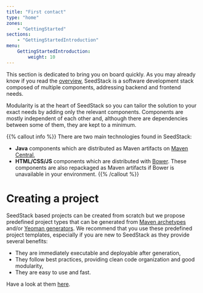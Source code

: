 ```yaml
---
title: "First contact"
type: "home"
zones:
    - "GettingStarted"
sections:
    - "GettingStartedIntroduction"
menu:
    GettingStartedIntroduction:
        weight: 10
---
```


This section is dedicated to bring you on board quickly. As you may already know if you read the [overview](/overview),
SeedStack is a software development stack composed of multiple components, addressing backend and frontend needs.

Modularity is at the heart of SeedStack so you can tailor the solution to your exact needs by adding only the relevant
components. Components are mostly independent of each other and, although there are dependencies between some of them,
they are kept to a minimum.

{{% callout info %}}
There are two main technologies found in SeedStack:

* **Java** components which are distributed as Maven artifacts on [Maven Central](http://search.maven.org),
* **HTML/CSS/JS** components which are distributed with [Bower](http://bower.io/search/). These components are also
repackaged as Maven artifacts if Bower is unavailable in your environment.
{{% /callout %}}

# Creating a project

SeedStack based projects can be created from scratch but we propose predefined project types that can be generated from
[Maven archetypes](https://maven.apache.org/guides/introduction/introduction-to-archetypes.html) and/or 
[Yeoman generators](http://yeoman.io/). We recommend that you use these predefined project templates, especially if
you are new to SeedStack as they provide several benefits:

* They are immediately executable and deployable after generation,
* They follow best practices, providing clean code organization and good modularity,
* They are easy to use and fast.

Have a look at them [here](project-types).

